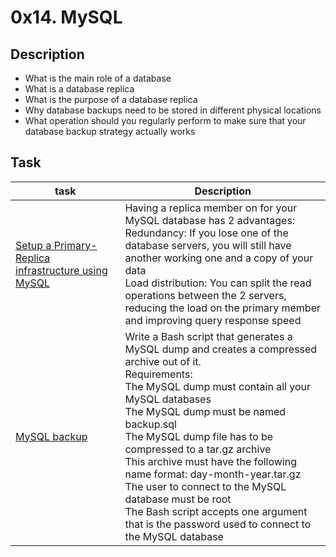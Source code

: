 # 0x14. MySQL

## Description
- What is the main role of a database
- What is a database replica
- What is the purpose of a database replica
- Why database backups need to be stored in different physical locations
- What operation should you regularly perform to make sure that your database backup strategy actually works

## Task
| task | Description |
|------|-------------|
| [Setup a Primary-Replica infrastructure using MySQL](./4-mysql_configuration_primary) | Having a replica member on for your MySQL database has 2 advantages:<br>Redundancy: If you lose one of the database servers, you will still have another working one and a copy of your data<br>Load distribution: You can split the read operations between the 2 servers, reducing the load on the primary member and improving query response speed |
| [MySQL backup](./5-mysql_backup) | Write a Bash script that generates a MySQL dump and creates a compressed archive out of it.<br>Requirements:<br>The MySQL dump must contain all your MySQL databases<br>The MySQL dump must be named backup.sql<br>The MySQL dump file has to be compressed to a tar.gz archive<br>This archive must have the following name format: day-month-year.tar.gz<br>The user to connect to the MySQL database must be root<br>The Bash script accepts one argument that is the password used to connect to the MySQL database |
